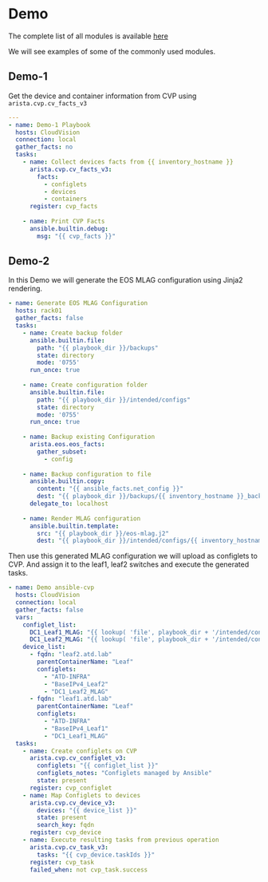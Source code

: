 # Demo

The complete list of all modules is available [here](https://github.com/aristanetworks/ansible-cvp/#list-of-available-modules)

We will see examples of some of the commonly used modules.

## Demo-1

Get the device and container information from CVP using `arista.cvp.cv_facts_v3`

```yaml
---
- name: Demo-1 Playbook
  hosts: CloudVision
  connection: local
  gather_facts: no
  tasks:
    - name: Collect devices facts from {{ inventory_hostname }}
      arista.cvp.cv_facts_v3:
        facts:
          - configlets
          - devices
          - containers
      register: cvp_facts
    
    - name: Print CVP Facts
      ansible.builtin.debug:
        msg: "{{ cvp_facts }}"
```

## Demo-2

In this Demo we will generate the EOS MLAG configuration using Jinja2 rendering.

```yaml
- name: Generate EOS MLAG Configuration
  hosts: rack01
  gather_facts: false
  tasks:
    - name: Create backup folder
      ansible.builtin.file:
        path: "{{ playbook_dir }}/backups"
        state: directory
        mode: '0755'
      run_once: true
    
    - name: Create configuration folder
      ansible.builtin.file:
        path: "{{ playbook_dir }}/intended/configs"
        state: directory
        mode: '0755'
      run_once: true
    
    - name: Backup existing Configuration
      arista.eos.eos_facts:
        gather_subset:
          - config
    
    - name: Backup configuration to file
      ansible.builtin.copy:
        content: "{{ ansible_facts.net_config }}"
        dest: "{{ playbook_dir }}/backups/{{ inventory_hostname }}_backup.cfg"
      delegate_to: localhost
    
    - name: Render MLAG configuration
      ansible.builtin.template:
        src: "{{ playbook_dir }}/eos-mlag.j2"
        dest: "{{ playbook_dir }}/intended/configs/{{ inventory_hostname }}.cfg"
```

Then use this generated MLAG configuration we will upload as configlets to CVP. And assign it to the leaf1, leaf2 switches and execute the generated tasks.

```yaml
- name: Demo ansible-cvp
  hosts: CloudVision
  connection: local
  gather_facts: false
  vars:
    configlet_list:
      DC1_Leaf1_MLAG: "{{ lookup( 'file', playbook_dir + '/intended/configs/leaf1.cfg' ) }}"
      DC1_Leaf2_MLAG: "{{ lookup( 'file', playbook_dir + '/intended/configs/leaf2.cfg' ) }}"
    device_list:
      - fqdn: "leaf2.atd.lab"
        parentContainerName: "Leaf"
        configlets:
          - "ATD-INFRA"
          - "BaseIPv4_Leaf2"
          - "DC1_Leaf2_MLAG"
      - fqdn: "leaf1.atd.lab"
        parentContainerName: "Leaf"
        configlets:
          - "ATD-INFRA"
          - "BaseIPv4_Leaf1"
          - "DC1_Leaf1_MLAG"
  tasks:
    - name: Create configlets on CVP
      arista.cvp.cv_configlet_v3:
        configlets: "{{ configlet_list }}"
        configlets_notes: "Configlets managed by Ansible"
        state: present
      register: cvp_configlet
    - name: Map Configlets to devices
      arista.cvp.cv_device_v3:
        devices: "{{ device_list }}"
        state: present
        search_key: fqdn
      register: cvp_device
    - name: Execute resulting tasks from previous operation
      arista.cvp.cv_task_v3:
        tasks: "{{ cvp_device.taskIds }}"
      register: cvp_task
      failed_when: not cvp_task.success
```
